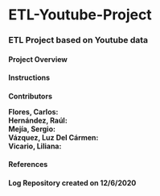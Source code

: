 <h1>ETL-Youtube-Project

<h3>ETL Project based on Youtube data

<h4>Project Overview


<h4>Instructions


<h4>Contributors
  
  Flores, Carlos:  
  Hernández, Raúl:  
  Mejía, Sergio:  
  Vázquez, Luz Del Cármen:  
  Vicario, Liliana:  
  
<h4>References

<h4>Log
  Repository created on 12/6/2020
  
